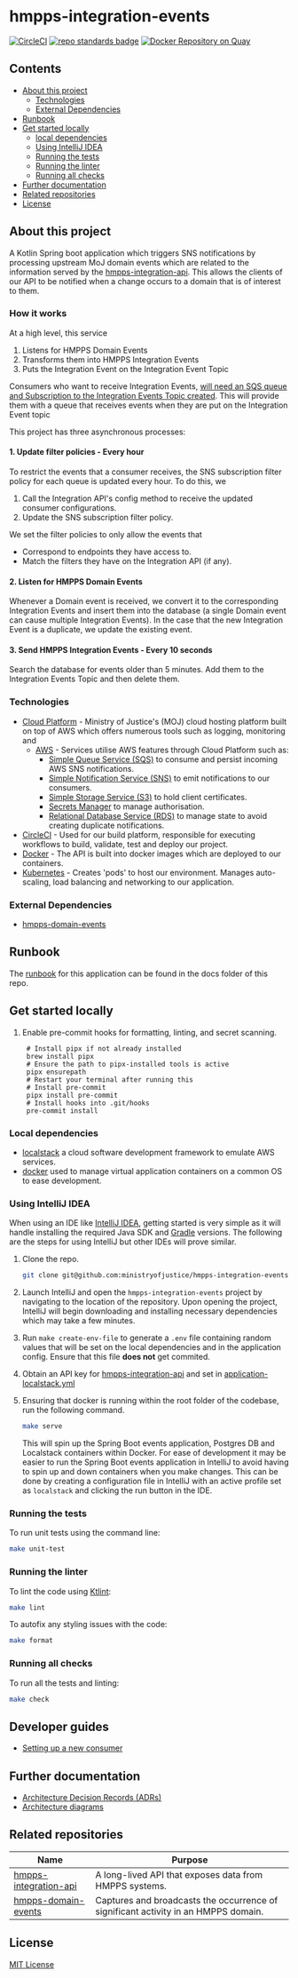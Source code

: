 # hmpps-integration-events

[![CircleCI](https://dl.circleci.com/status-badge/img/gh/ministryofjustice/hmpps-integration-events/tree/main.svg?style=svg)](https://dl.circleci.com/status-badge/redirect/gh/ministryofjustice/hmpps-integration-events/tree/main)
[![repo standards badge](https://img.shields.io/badge/endpoint.svg?&style=flat&logo=github&url=https%3A%2F%2Foperations-engineering-reports.cloud-platform.service.justice.gov.uk%2Fapi%2Fv1%2Fcompliant_public_repositories%2Fhmpps-integration-events)](https://operations-engineering-reports.cloud-platform.service.justice.gov.uk/public-report/hmpps-integration-events "Link to report")
[![Docker Repository on Quay](https://img.shields.io/badge/quay.io-repository-2496ED.svg?logo=docker)](https://quay.io/repository/hmpps/hmpps-integration-events)

## Contents

- [About this project](#about-this-project)
  - [Technologies](#technologies)
  - [External Dependencies](#external-dependencies)
- [Runbook](#runbook)
- [Get started locally](#get-started-locally)
  - [local dependencies](#local-dependencies)
  - [Using IntelliJ IDEA](#using-intellij-idea)
  - [Running the tests](#running-the-tests)
  - [Running the linter](#running-the-linter)
  - [Running all checks](#running-all-checks)
- [Further documentation](#further-documentation)
- [Related repositories](#related-repositories)
- [License](#license)

## About this project

A Kotlin Spring boot application which triggers SNS notifications by processing upstream MoJ domain events which are related to the information served by the [hmpps-integration-api](https://github.com/ministryofjustice/hmpps-integration-api). This allows the clients of our API to be notified when a change occurs to a domain that is of interest to them.

### How it works

At a high level, this service 
1. Listens for HMPPS Domain Events
2. Transforms them into HMPPS Integration Events
3. Puts the Integration Event on the Integration Event Topic

Consumers who want to receive Integration Events, [will need an SQS queue and Subscription to the Integration Events Topic created](https://github.com/ministryofjustice/hmpps-integration-api/blob/main/docs/guides/setting-up-a-new-consumer.md#create-new-consumer-subscriber-queue-for-events). This will provide them with a queue that receives events when they are put on the Integration Event topic

This project has three asynchronous processes:

#### 1. Update filter policies - Every hour

To restrict the events that a consumer receives, the SNS subscription filter policy for each queue is updated every hour. To do this, we 
1. Call the Integration API's config method to receive the updated consumer configurations.
2. Update the SNS subscription filter policy.  

We set the filter policies to only allow the events that 
- Correspond to endpoints they have access to.
- Match the filters they have on the Integration API (if any).

#### 2. Listen for HMPPS Domain Events

Whenever a Domain event is received, we convert it to the corresponding Integration Events and insert them into the database (a single Domain event can cause multiple Integration Events). In the case that the new Integration Event is a duplicate, we update the existing event. 

#### 3. Send HMPPS Integration Events - Every 10 seconds

Search the database for events older than 5 minutes. Add them to the Integration Events Topic and then delete them.

### Technologies

- [Cloud Platform](https://user-guide.cloud-platform.service.justice.gov.uk/#cloud-platform-user-guide) - Ministry of
  Justice's (MOJ) cloud hosting platform built on top of AWS which offers numerous tools such as logging, monitoring and
  - [AWS](https://aws.amazon.com/) - Services utilise AWS features through Cloud Platform such
    as:
    - [Simple Queue Service (SQS)](https://aws.amazon.com/sqs/) to consume and persist incoming AWS SNS notifications.
    - [Simple Notification Service (SNS)](https://aws.amazon.com/sns/) to emit notifications to our consumers.
    - [Simple Storage Service (S3)](https://aws.amazon.com/s3/) to hold client certificates.
    - [Secrets Manager](https://aws.amazon.com/secrets-manager/) to manage authorisation.
    - [Relational Database Service (RDS)](https://aws.amazon.com/rds/) to manage state to avoid creating duplicate notifications.
- [CircleCI](https://circleci.com/developer) - Used for our build platform, responsible for executing workflows to
  build, validate, test and deploy our project.
- [Docker](https://www.docker.com/) - The API is built into docker images which are deployed to our containers.
- [Kubernetes](https://kubernetes.io/docs/home/) - Creates 'pods' to host our environment. Manages auto-scaling, load
  balancing and networking to our application.

### External Dependencies

- [hmpps-domain-events](https://github.com/ministryofjustice/hmpps-domain-events)

## Runbook

The [runbook](https://github.com/ministryofjustice/hmpps-integration-events/tree/main/docs/runbook.md) for this application can be found in the docs folder of this repo.

## Get started locally

1. Enable pre-commit hooks for formatting, linting, and secret scanning.

   ```
    # Install pipx if not already installed
    brew install pipx
    # Ensure the path to pipx-installed tools is active
    pipx ensurepath
    # Restart your terminal after running this
    # Install pre-commit
    pipx install pre-commit
    # Install hooks into .git/hooks
    pre-commit install
   ```
### Local dependencies

- [localstack](https://www.localstack.cloud/) a cloud software development framework to emulate AWS services.
- [docker](https://www.docker.com/) used to manage virtual application containers on a common OS to ease development.

### Using IntelliJ IDEA

When using an IDE like [IntelliJ IDEA](https://www.jetbrains.com/idea/), getting started is very simple as it will
handle installing the required Java SDK and [Gradle](https://gradle.org/) versions. The following are the steps for
using IntelliJ but other IDEs will prove similar.

1. Clone the repo.

    ```bash
    git clone git@github.com:ministryofjustice/hmpps-integration-events.git
    ```

2. Launch IntelliJ and open the `hmpps-integration-events` project by navigating to the location of the repository. Upon opening the project, IntelliJ will begin downloading and installing necessary dependencies which may take a few
   minutes.
3. Run `make create-env-file` to generate a `.env` file containing random values that will be set on the local dependencies and in the application config. Ensure that this file **does not** get commited.

4. Obtain an API key for [hmpps-integration-api](https://github.com/ministryofjustice/hmpps-integration-api/tree/main) and set in [application-localstack.yml](src%2Fmain%2Fresources%2Fapplication-localstack.yml)
5. Ensuring that docker is running within the root folder of the codebase, run the following command.

    ```bash
    make serve
    ```
    
    This will spin up the Spring Boot events application, Postgres DB and Localstack containers within Docker. For ease of development it may be easier to run the Spring Boot events application in IntelliJ to avoid having to spin up and down containers when you make changes. This can be done by creating a configuration file in IntelliJ with an active profile set as `localstack` and clicking the run button in the IDE.

### Running the tests

To run unit tests using the command line:

```bash
make unit-test
```

### Running the linter

To lint the code using [Ktlint](https://pinterest.github.io/ktlint/):

```bash
make lint
```

To autofix any styling issues with the code:

```bash
make format
```

### Running all checks

To run all the tests and linting:

```bash
make check
```

## Developer guides

- [Setting up a new consumer](docs%2Fguides%2Fsetting-up-a-new-consumer.md)

## Further documentation

- [Architecture Decision Records (ADRs)](/docs/adr)
- [Architecture diagrams](/docs/diagrams)

## Related repositories

| Name                                                                                          | Purpose                                                                            |
| --------------------------------------------------------------------------------------------- | ---------------------------------------------------------------------------------- |
| [hmpps-integration-api](https://github.com/ministryofjustice/hmpps-integration-api/tree/main) | A long-lived API that exposes data from HMPPS systems.                             |
| [hmpps-domain-events](https://github.com/ministryofjustice/hmpps-domain-events)               | Captures and broadcasts the occurrence of significant activity in an HMPPS domain. |

## License

[MIT License](LICENSE)

